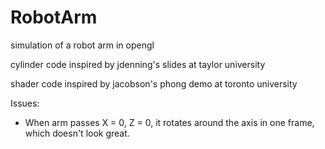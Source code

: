 # RobotArm

simulation of a robot arm in opengl

cylinder code inspired by jdenning's slides at taylor university

shader code inspired by jacobson's phong demo at toronto university

Issues: 
* When arm passes X = 0, Z = 0, it rotates around the axis in one frame, which doesn't look great.